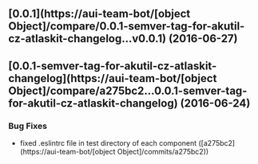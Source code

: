 <a name="0.0.1"></a>
## [0.0.1](https://aui-team-bot/[object Object]/compare/0.0.1-semver-tag-for-akutil-cz-atlaskit-changelog...v0.0.1) (2016-06-27)



<a name="0.0.1-semver-tag-for-akutil-cz-atlaskit-changelog"></a>
## [0.0.1-semver-tag-for-akutil-cz-atlaskit-changelog](https://aui-team-bot/[object Object]/compare/a275bc2...0.0.1-semver-tag-for-akutil-cz-atlaskit-changelog) (2016-06-24)


### Bug Fixes

* fixed .eslintrc file in test directory of each component ([a275bc2](https://aui-team-bot/[object Object]/commits/a275bc2))




